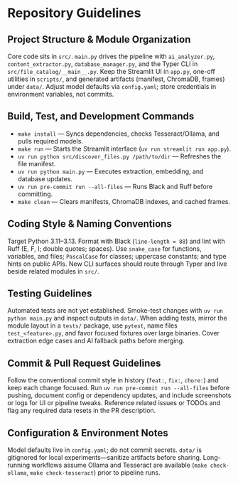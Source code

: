 # Repository Guidelines

## Project Structure & Module Organization

Core code sits in `src/`. `main.py` drives the pipeline with `ai_analyzer.py`,
`content_extractor.py`, `database_manager.py`, and the Typer CLI in
`src/file_catalog/__main__.py`. Keep the Streamlit UI in `app.py`, one-off
utilities in `scripts/`, and generated artifacts (manifest, ChromaDB, frames)
under `data/`. Adjust model defaults via `config.yaml`; store credentials in
environment variables, not commits.

## Build, Test, and Development Commands

- `make install` — Syncs dependencies, checks Tesseract/Ollama, and pulls
  required models.
- `make run` — Starts the Streamlit interface (`uv run streamlit run app.py`).
- `uv run python src/discover_files.py /path/to/dir` — Refreshes the file
  manifest.
- `uv run python main.py` — Executes extraction, embedding, and database
  updates.
- `uv run pre-commit run --all-files` — Runs Black and Ruff before committing.
- `make clean` — Clears manifests, ChromaDB indexes, and cached frames.

## Coding Style & Naming Conventions

Target Python 3.11–3.13. Format with Black (`line-length = 88`) and lint with
Ruff (E, F, I; double quotes; spaces). Use `snake_case` for functions,
variables, and files; `PascalCase` for classes; uppercase constants; and type
hints on public APIs. New CLI surfaces should route through Typer and live
beside related modules in `src/`.

## Testing Guidelines

Automated tests are not yet established. Smoke-test changes with
`uv run python main.py` and inspect outputs in `data/`. When adding tests,
mirror the module layout in a `tests/` package, use `pytest`, name files
`test_<feature>.py`, and favor focused fixtures over large binaries. Cover
extraction edge cases and AI fallback paths before merging.

## Commit & Pull Request Guidelines

Follow the conventional commit style in history (`feat:`, `fix:`, `chore:`) and
keep each change focused. Run `uv run pre-commit run --all-files` before
pushing, document config or dependency updates, and include screenshots or logs
for UI or pipeline tweaks. Reference related issues or TODOs and flag any
required data resets in the PR description.

## Configuration & Environment Notes

Model defaults live in `config.yaml`; do not commit secrets. `data/` is
gitignored for local experiments—sanitize artifacts before sharing. Long-running
workflows assume Ollama and Tesseract are available (`make check-ollama`,
`make check-tesseract`) prior to pipeline runs.
